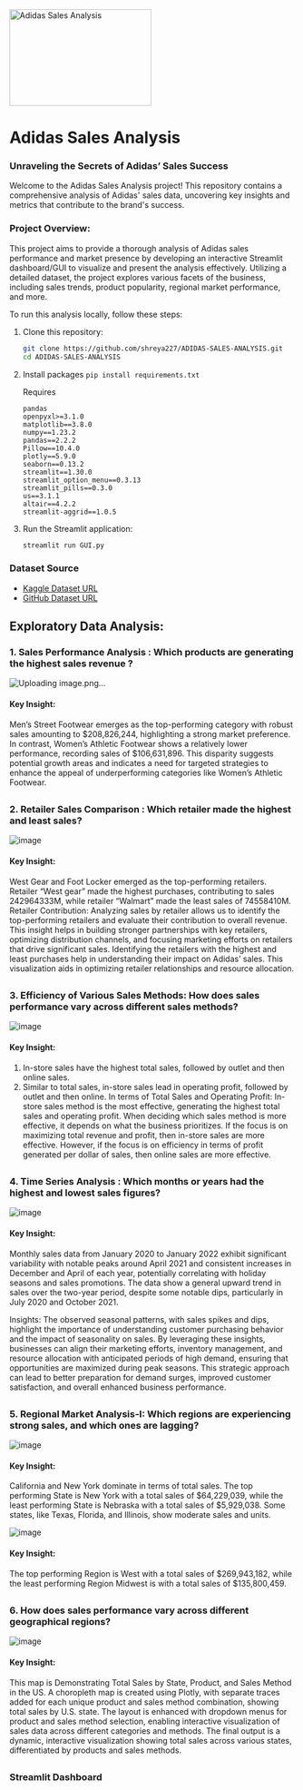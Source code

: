 <img src="https://miro.medium.com/v2/resize:fit:1400/format:webp/1*T517FScjkArmfF2ezrp6vw.png" alt="Adidas Sales Analysis" width="250" height="170"> 

# **Adidas Sales Analysis**
### **Unraveling the Secrets of Adidas’ Sales Success**

Welcome to the Adidas Sales Analysis project! This repository contains a comprehensive analysis of Adidas' sales data, uncovering key insights and metrics that contribute to the brand's success.

### Project Overview:
This project aims to provide a thorough analysis of Adidas sales performance and market presence by developing an interactive Streamlit dashboard/GUI to visualize and present the analysis effectively. Utilizing a detailed dataset, the project explores various facets of the business, including sales trends, product popularity, regional market performance, and more.

To run this analysis locally, follow these steps:

1. Clone this repository:
    ```sh
    git clone https://github.com/shreya227/ADIDAS-SALES-ANALYSIS.git
    cd ADIDAS-SALES-ANALYSIS
    ```
    
2. Install packages `pip install requirements.txt`

      Requires
      ```
      pandas
      openpyxl>=3.1.0
      matplotlib==3.8.0
      numpy==1.23.2
      pandas==2.2.2
      Pillow==10.4.0
      plotly==5.9.0
      seaborn==0.13.2
      streamlit==1.30.0
      streamlit_option_menu==0.3.13
      streamlit_pills==0.3.0
      us==3.1.1
      altair==4.2.2
      streamlit-aggrid==1.0.5
      ```

3. Run the Streamlit application:
    ```sh
    streamlit run GUI.py
    ```

### Dataset Source 

* [Kaggle Dataset URL](https://www.kaggle.com/datasets/heemalichaudhari/adidas-sales-dataset)
* [GitHub Dataset URL]()

## Exploratory Data Analysis:
### 1. Sales Performance Analysis : Which products are generating the highest sales revenue ?
  ![Uploading image.png…]()
  
#### **Key Insight:** 
Men’s Street Footwear emerges as the top-performing category with robust sales amounting to $208,826,244, highlighting a strong market preference. In contrast, Women’s Athletic Footwear shows a relatively lower performance, recording sales of $106,631,896.
This disparity suggests potential growth areas and indicates a need for targeted strategies to enhance the appeal of underperforming categories like Women’s Athletic Footwear.

##

### 2. Retailer Sales Comparison : Which retailer made the highest and least sales?
![image](https://github.com/user-attachments/assets/1004fc06-a032-4d85-94e5-b49b718f0cf6)
#### **Key Insight:** 
West Gear and Foot Locker emerged as the top-performing retailers. Retailer “West gear” made the highest purchases, contributing  to sales 242964333M, while retailer “Walmart” made the least sales of 74558410M.
Retailer Contribution: Analyzing sales by retailer allows us to identify the top-performing retailers and evaluate their contribution to overall revenue. This insight helps in building stronger partnerships with key retailers, optimizing distribution channels, and focusing marketing efforts on retailers that drive significant sales.
Identifying the retailers with the highest and least purchases help in understanding their impact on Adidas’ sales. This visualization aids in optimizing retailer relationships and resource allocation.

## 

### 3. Efficiency of Various Sales Methods: How does sales performance vary across different sales methods?
![image](https://github.com/user-attachments/assets/1f512bc6-2e09-499e-838b-2f1f88791efd)
#### **Key Insight:** 
1. In-store sales have the highest total sales, followed by outlet and then online sales.
2. Similar to total sales, in-store sales lead in operating profit, followed by outlet and then online.
    In terms of Total Sales and Operating Profit: In-store sales method is the most effective, generating the highest total sales and operating profit.
When deciding which sales method is more effective, it depends on what the business prioritizes. If the focus is on maximizing total revenue and profit, then in-store sales are more effective. However, if the focus is on efficiency in terms of profit generated per dollar of sales, then online sales are more effective.

## 

### 4. Time Series Analysis : Which months or years had the highest and lowest sales figures?
![image](https://github.com/user-attachments/assets/818f88d0-52de-4fb8-804d-1f1f34d85e00)
#### **Key Insight:** 
Monthly sales data from January 2020 to January 2022 exhibit significant variability with notable peaks around April 2021 and consistent increases in December and April of each year, potentially correlating with holiday seasons and sales promotions. The data show a general upward trend in sales over the two-year period, despite some notable dips, particularly in July 2020 and October 2021.

Insights:
The observed seasonal patterns, with sales spikes and dips, highlight the importance of understanding customer purchasing behavior and the impact of seasonality on sales. By leveraging these insights, businesses can align their marketing efforts, inventory management, and resource allocation with anticipated periods of high demand, ensuring that opportunities are maximized during peak seasons. This strategic approach can lead to better preparation for demand surges, improved customer satisfaction, and overall enhanced business performance.

## 

### 5. Regional Market Analysis-I: Which regions are experiencing strong sales, and which ones are lagging?
![image](https://github.com/user-attachments/assets/60f2e2fd-6a26-4dcc-9fc4-5878d6e2c121)
#### **Key Insight:** 
California and New York dominate in terms of total sales. The top performing State is New York with a total sales of $64,229,039, while the least performing State is Nebraska with a total sales of $5,929,038. Some states, like Texas, Florida, and Illinois, show moderate sales and units.

![image](https://github.com/user-attachments/assets/34791822-e135-4746-bd8d-67841014aca2)
#### **Key Insight:** 
The top performing Region is West with a total sales of $269,943,182, while the least performing Region Midwest is with a total sales of $135,800,459.

##


### 6. How does sales performance vary across different geographical regions?
![image](https://github.com/user-attachments/assets/4ceb9e27-ea28-4951-b047-df2c52202883)

#### **Key Insight:** 
This map is Demonstrating Total Sales by State, Product, and Sales Method in the US. A choropleth map is created using Plotly, with separate traces added for each unique product and sales method combination, showing total sales by U.S. state.
The layout is enhanced with dropdown menus for product and sales method selection, enabling interactive visualization of sales data across different categories and methods.
The final output is a dynamic, interactive visualization showing total sales across various states, differentiated by products and sales methods.

##

### Streamlit Dashboard






